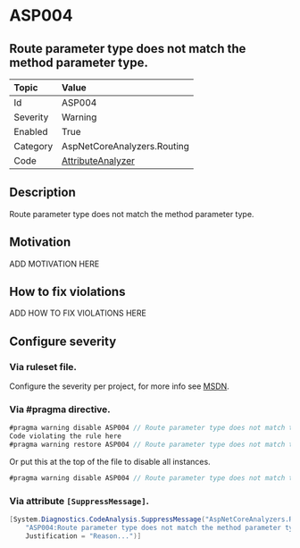 # ASP004
## Route parameter type does not match the method parameter type.

| Topic    | Value
| :--      | :--
| Id       | ASP004
| Severity | Warning
| Enabled  | True
| Category | AspNetCoreAnalyzers.Routing
| Code     | [AttributeAnalyzer](https://github.com/DotNetAnalyzers/AspNetCoreAnalyzers/blob/master/AspNetCoreAnalyzers/Analyzers/AttributeAnalyzer.cs)

## Description

Route parameter type does not match the method parameter type.

## Motivation

ADD MOTIVATION HERE

## How to fix violations

ADD HOW TO FIX VIOLATIONS HERE

<!-- start generated config severity -->
## Configure severity

### Via ruleset file.

Configure the severity per project, for more info see [MSDN](https://msdn.microsoft.com/en-us/library/dd264949.aspx).

### Via #pragma directive.
```C#
#pragma warning disable ASP004 // Route parameter type does not match the method parameter type.
Code violating the rule here
#pragma warning restore ASP004 // Route parameter type does not match the method parameter type.
```

Or put this at the top of the file to disable all instances.
```C#
#pragma warning disable ASP004 // Route parameter type does not match the method parameter type.
```

### Via attribute `[SuppressMessage]`.

```C#
[System.Diagnostics.CodeAnalysis.SuppressMessage("AspNetCoreAnalyzers.Routing", 
    "ASP004:Route parameter type does not match the method parameter type.", 
    Justification = "Reason...")]
```
<!-- end generated config severity -->